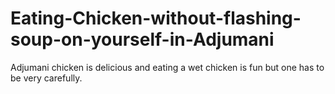 # Eating-Chicken-without-flashing-soup-on-yourself-in-Adjumani
Adjumani chicken is delicious and eating a wet chicken is fun but one has to be very carefully.

